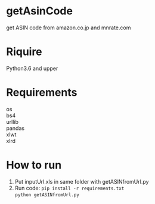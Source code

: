 # getAsinCode
get ASIN code from amazon.co.jp and mnrate.com

# Riquire 
Python3.6 and upper

# Requirements
os  
bs4  
urllib  
pandas  
xlwt  
xlrd

# How to run
1. Put inputUrl.xls in same folder with getASINfromUrl.py
2. Run code:
`pip install -r requirements.txt`  
`python getASINfromUrl.py`
